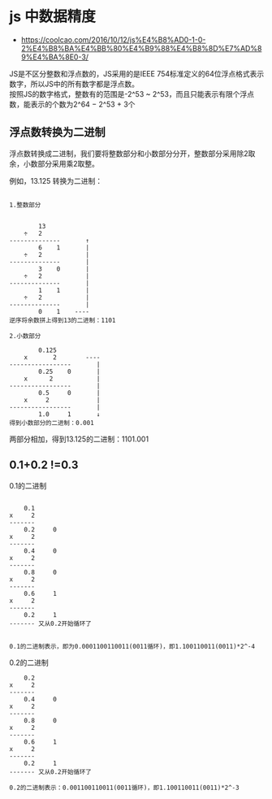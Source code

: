 #  js 中数据精度
- https://coolcao.com/2016/10/12/js%E4%B8%AD0-1-0-2%E4%B8%BA%E4%BB%80%E4%B9%88%E4%B8%8D%E7%AD%89%E4%BA%8E0-3/

JS是不区分整数和浮点数的，JS采用的是IEEE 754标准定义的64位浮点格式表示数字，所以JS中的所有数字都是浮点数。  
按照JS的数字格式，整数有的范围是-2^53 ~ 2^53，而且只能表示有限个浮点数，能表示的个数为2^64 − 2^53 + 3个  





## 浮点数转换为二进制

浮点数转换成二进制，我们要将整数部分和小数部分分开，整数部分采用除2取余，小数部分采用乘2取整。

例如，13.125 转换为二进制：

```

1.整数部分


        13
    ÷   2
--------------       ↑
        6    1       |
    ÷   2            |
--------------       |
        3    0       |
    ÷   2            |
--------------       |
        1    1       |    
    ÷   2            |
--------------       |
        0    1    ----
逆序将余数拼上得到13的二进制：1101

2.小数部分

        0.125
    x       2        ----
-----------------       |
        0.25    0       |
    x      2            |
-----------------       |
        0.5     0       |
    x     2             |
-----------------       |
        1.0     1       ↓
得到小数部分的二进制：0.001

```

两部分相加，得到13.125的二进制：1101.001


## 0.1+0.2 !=0.3

0.1的二进制

```

    0.1
x     2
-------
    0.2     0
x     2
-------
    0.4     0
x     2
-------
    0.8     0
x     2
-------
    0.6     1
x     2
-------
    0.2     1
------- 又从0.2开始循环了


0.1的二进制表示，即为0.0001100110011(0011循环)，即1.100110011(0011)*2^-4
```
0.2的二进制

``` 
    0.2
x     2
-------
    0.4     0
x     2
-------
    0.8     0
x     2
-------
    0.6     1
x     2
-------
    0.2     1
------- 又从0.2开始循环了

0.2的二进制表示：0.001100110011(0011循环)，即1.100110011(0011)*2^-3
```